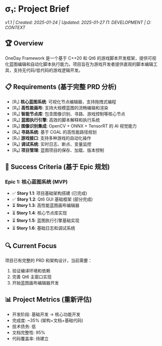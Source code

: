 # σ₁: Project Brief

_v1.1 | Created: 2025-01-24 | Updated: 2025-01-27_
_Π: DEVELOPMENT | Ω: CONTEXT_

## 🏆 Overview

OneDay Framework 是一个基于 C++20 和 Qt6 的游戏脚本开发框架，提供可视化蓝图编辑和自动化脚本执行能力。项目旨在为游戏开发者提供直观的脚本编辑工具，支持无代码/低代码的游戏逻辑开发。

## 📋 Requirements (基于完整 PRD 分析)

- [R₁] **核心蓝图系统**: 可视化节点编辑器，支持拖拽式编程
- [R₂] **高性能画布**: 支持大规模蓝图的流畅编辑和渲染
- [R₃] **智能节点库**: 包含图像识别、寻路、游戏控制等核心节点
- [R₄] **蓝图执行引擎**: 高效的脚本解释和执行系统
- [R₅] **图像识别集成**: OpenCV + ONNX + TensorRT 的 AI 视觉能力
- [R₆] **寻路系统**: 基于 CGAL 的高性能路径规划
- [R₇] **游戏接口**: 支持多种游戏的自动化操作
- [R₈] **调试系统**: 实时日志、断点、变量监控
- [R₉] **项目管理**: 蓝图项目的保存、加载、版本控制

## 🎯 Success Criteria (基于 Epic 规划)

### Epic 1: 核心蓝图系统 (MVP)

- ✅ **Story 1.1**: 项目基础架构搭建 (已完成)
- ✅ **Story 1.2**: Qt6 GUI 基础框架 (部分完成)
- ⏳ **Story 1.3**: 高性能蓝图画布编辑器
- ⏳ **Story 1.4**: 核心节点库实现
- ⏳ **Story 1.5**: 蓝图执行引擎基础实现
- ⏳ **Story 1.6**: 基础日志和调试系统

## 🔍 Current Focus

项目已有完整的 PRD 和架构设计，当前需要：

1. 验证编译环境和依赖
2. 完善 Qt6 主窗口实现
3. 开始蓝图画布编辑器开发

## 📊 Project Metrics (重新评估)

- 开发阶段: 基础开发 → 核心功能开发
- 完成度: ~35% (架构+文档+基础代码)
- 技术债务: 低
- 文档完整性: 95%
- 代码覆盖率: 待建立
